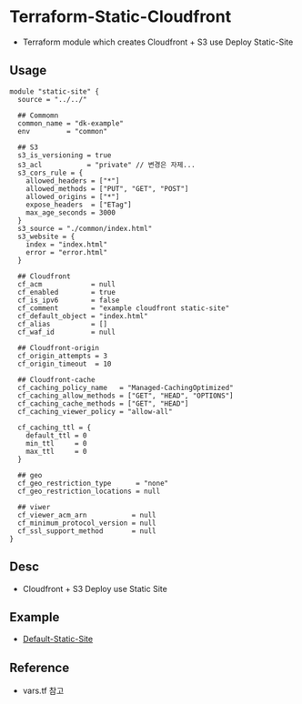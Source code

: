 # Terraform-Static-Cloudfront

- Terraform module which creates Cloudfront + S3 use Deploy Static-Site

## Usage

```
module "static-site" {
  source = "../../"

  ## Commomn
  common_name = "dk-example"
  env         = "common"

  ## S3
  s3_is_versioning = true
  s3_acl           = "private" // 변경은 자제...
  s3_cors_rule = {
    allowed_headers = ["*"]
    allowed_methods = ["PUT", "GET", "POST"]
    allowed_origins = ["*"]
    expose_headers  = ["ETag"]
    max_age_seconds = 3000
  }
  s3_source = "./common/index.html"
  s3_website = {
    index = "index.html"
    error = "error.html"
  }

  ## Cloudfront
  cf_acm            = null
  cf_enabled        = true
  cf_is_ipv6        = false
  cf_comment        = "example cloudfront static-site"
  cf_default_object = "index.html"
  cf_alias          = []
  cf_waf_id         = null

  ## Cloudfront-origin
  cf_origin_attempts = 3
  cf_origin_timeout  = 10

  ## Cloudfront-cache
  cf_caching_policy_name   = "Managed-CachingOptimized"
  cf_caching_allow_methods = ["GET", "HEAD", "OPTIONS"]
  cf_caching_cache_methods = ["GET", "HEAD"]
  cf_caching_viewer_policy = "allow-all"

  cf_caching_ttl = {
    default_ttl = 0
    min_ttl     = 0
    max_ttl     = 0
  }

  ## geo
  cf_geo_restriction_type      = "none"
  cf_geo_restriction_locations = null

  ## viwer
  cf_viewer_acm_arn           = null
  cf_minimum_protocol_version = null
  cf_ssl_support_method       = null
}
```

## Desc

- Cloudfront + S3 Deploy use Static Site

## Example

- <a href="https://github.com/zkfmapf123/terraform-static-cloudfront/blob/master/examples/default-static-site/main.tf"> Default-Static-Site</a>

## Reference

- vars.tf 참고
